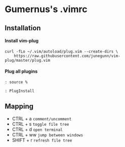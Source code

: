 # Gumernus's .vimrc

## Installation
#### Install vim-plug
```
curl -fLo ~/.vim/autoload/plug.vim --create-dirs \
    https://raw.githubusercontent.com/junegunn/vim-plug/master/plug.vim

```
#### Plug all plugins
```
: source %
```
```
: PlugInstall
```

## Mapping
- CTRL + a `comment/uncomment`
- CTRL + s `toggle file tree`
- CTRL + d `open terminal`
- CTRL + ww `jump between windows`
- SHIFT + r `refresh file tree`
